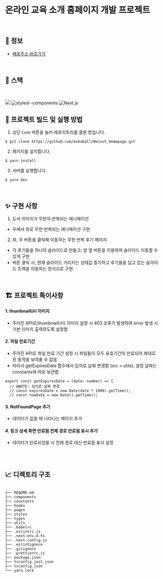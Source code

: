 # 온라인 교육 소개 홈페이지 개발 프로젝트

<br>

## 🚀 정보

- [배포주소 바로가기](https://walnut-homepage-lbwqtjnur-kokoball.vercel.app/)

<br>

## 📝 스택

<br/>

<img src="https://img.shields.io/badge/TypeScript-007ACC?style=for-the-badge&logo=typescript&logoColor=white"> <img alt="styled--components" src="https://img.shields.io/badge/styled--components-DB7093?style=for-the-badge&logo=styled-components&logoColor=white"/> <img alt="Next.js" src="https://img.shields.io/badge/next.js-000000?style=for-the-badge&logo=nextdotjs&logoColor=white"/>


## 👀 프로젝트 빌드 및 실행 방법

1. 상단 `Code` 버튼을 눌러 레포지토리를 클론 받습니다.

```
$ git clone https://github.com/kokoball/Walnut_Homepage.git
```

2. 패키지를 설치합니다.

```
$ yarn install
```

3. 서버를 실행합니다.

```
$ yarn dev
```

<br>

## ✨ 구현 사항

1. 도서 이미지가 무한히 반복되는 애니메이션
- 우에서 좌로 무한 반복되는 애니메이션 구현
2. 좌, 우 버튼을 클릭해 이동하는 무한 반복 후기 페이지
- 각 후기들을 하나의 슬라이드로 만들고, 양 옆 버튼을 이용하여 슬라이드 이동할 수 있게 구현
- 버튼 클릭 시, 현재 슬라이드 가리키는 상태값 증가하고 후기들을 담고 있는 슬라이드 트랙을 이동하는 방식으로 구현

<br>

## 🏗 프로젝트 특이사항

#### 1. thumbnailUrl 이미지
- 주어진 API로(thumbnailUrl) 이미지 설정 시 403 오류가 발생하여 error 발생 시 기본 이미지 출력하도록 설정함

#### 2. 파일 만료기간
- 주어진 API로 파일 만료 기간 설정 시 파일들이 모두 유효기간이 만료되어 제대로 된 동작을 보여줄 수 없음
- 따라서 getExpiresDate 함수에서 임의로 날짜 변경함 (src > utils), 설정 날짜는 constants에 따로 보관함
```tsx
export const getExpiresDate = (date: number) => {
  // @NOTE: 임의로 날짜 변경
  // const expiresDate = new Date(date * 1000).getTime();
  // const nowDate = new Date().getTime();
```
#### 3. NotFoundPage 추가
- 데이터가 없을 때 나타나는 페이지 추가

#### 4. 링크 상세 화면 만료됨 전체 경로 만료됨 표시 추가
- 데이터가 만료되었을 시 전체 경로 대신 만료됨 표시 설정


<br>
<br>

## 📈 디렉토리 구조

```
.
├── README.md
├── components
├── constants
├── hooks
├── pages
├── styles
├── types
├── utils
├── .babelrc
├── .eslintrc.js
├── .next-env.d.ts
├── .next.config.js
├── .eslintignore
├── .gitignore
├── .prettierrc.js
├── package.json
├── tsconfig.jest.json
├── tsconfig.json
└── yarn.lock
```

